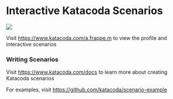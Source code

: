 # Interactive Katacoda Scenarios

[![](http://shields.katacoda.com/katacoda/a.frappe.m/count.svg)](https://www.katacoda.com/a.frappe.m "Get your profile on Katacoda.com")

Visit https://www.katacoda.com/a.frappe.m to view the profile and interactive scenarios

### Writing Scenarios
Visit https://www.katacoda.com/docs to learn more about creating Katacoda scenarios

For examples, visit https://github.com/katacoda/scenario-example
